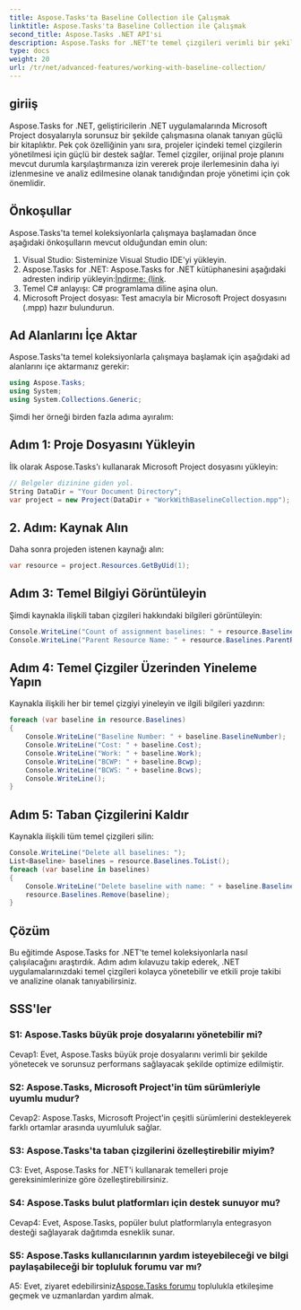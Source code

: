 ```yaml
---
title: Aspose.Tasks'ta Baseline Collection ile Çalışmak
linktitle: Aspose.Tasks'ta Baseline Collection ile Çalışmak
second_title: Aspose.Tasks .NET API'si
description: Aspose.Tasks for .NET'te temel çizgileri verimli bir şekilde nasıl yöneteceğinizi öğrenin. Adım adım rehberlik için kapsamlı eğitimimizi takip edin.
type: docs
weight: 20
url: /tr/net/advanced-features/working-with-baseline-collection/
---
```

## giriiş

Aspose.Tasks for .NET, geliştiricilerin .NET uygulamalarında Microsoft Project dosyalarıyla sorunsuz bir şekilde çalışmasına olanak tanıyan güçlü bir kitaplıktır. Pek çok özelliğinin yanı sıra, projeler içindeki temel çizgilerin yönetilmesi için güçlü bir destek sağlar. Temel çizgiler, orijinal proje planını mevcut durumla karşılaştırmanıza izin vererek proje ilerlemesinin daha iyi izlenmesine ve analiz edilmesine olanak tanıdığından proje yönetimi için çok önemlidir.

## Önkoşullar

Aspose.Tasks'ta temel koleksiyonlarla çalışmaya başlamadan önce aşağıdaki önkoşulların mevcut olduğundan emin olun:

1. Visual Studio: Sisteminize Visual Studio IDE'yi yükleyin.
2.  Aspose.Tasks for .NET: Aspose.Tasks for .NET kütüphanesini aşağıdaki adresten indirip yükleyin:[İndirme: {link](https://releases.aspose.com/tasks/net/).
3. Temel C# anlayışı: C# programlama diline aşina olun.
4. Microsoft Project dosyası: Test amacıyla bir Microsoft Project dosyasını (.mpp) hazır bulundurun.

## Ad Alanlarını İçe Aktar

Aspose.Tasks'ta temel koleksiyonlarla çalışmaya başlamak için aşağıdaki ad alanlarını içe aktarmanız gerekir:

```csharp
using Aspose.Tasks;
using System;
using System.Collections.Generic;


```

Şimdi her örneği birden fazla adıma ayıralım:

## Adım 1: Proje Dosyasını Yükleyin

İlk olarak Aspose.Tasks'ı kullanarak Microsoft Project dosyasını yükleyin:

```csharp
// Belgeler dizinine giden yol.
String DataDir = "Your Document Directory";
var project = new Project(DataDir + "WorkWithBaselineCollection.mpp");
```

## 2. Adım: Kaynak Alın

Daha sonra projeden istenen kaynağı alın:

```csharp
var resource = project.Resources.GetByUid(1);
```

## Adım 3: Temel Bilgiyi Görüntüleyin

Şimdi kaynakla ilişkili taban çizgileri hakkındaki bilgileri görüntüleyin:

```csharp
Console.WriteLine("Count of assignment baselines: " + resource.Baselines.Count);
Console.WriteLine("Parent Resource Name: " + resource.Baselines.ParentResource.Get(Rsc.Name));
```

## Adım 4: Temel Çizgiler Üzerinden Yineleme Yapın

Kaynakla ilişkili her bir temel çizgiyi yineleyin ve ilgili bilgileri yazdırın:

```csharp
foreach (var baseline in resource.Baselines)
{
    Console.WriteLine("Baseline Number: " + baseline.BaselineNumber);
    Console.WriteLine("Cost: " + baseline.Cost);
    Console.WriteLine("Work: " + baseline.Work);
    Console.WriteLine("BCWP: " + baseline.Bcwp);
    Console.WriteLine("BCWS: " + baseline.Bcws);
    Console.WriteLine();
}
```

## Adım 5: Taban Çizgilerini Kaldır

Kaynakla ilişkili tüm temel çizgileri silin:

```csharp
Console.WriteLine("Delete all baselines: ");
List<Baseline> baselines = resource.Baselines.ToList();
foreach (var baseline in baselines)
{
    Console.WriteLine("Delete baseline with name: " + baseline.BaselineNumber);
    resource.Baselines.Remove(baseline);
}
```

## Çözüm

Bu eğitimde Aspose.Tasks for .NET'te temel koleksiyonlarla nasıl çalışılacağını araştırdık. Adım adım kılavuzu takip ederek, .NET uygulamalarınızdaki temel çizgileri kolayca yönetebilir ve etkili proje takibi ve analizine olanak tanıyabilirsiniz.

## SSS'ler

### S1: Aspose.Tasks büyük proje dosyalarını yönetebilir mi?

Cevap1: Evet, Aspose.Tasks büyük proje dosyalarını verimli bir şekilde yönetecek ve sorunsuz performans sağlayacak şekilde optimize edilmiştir.

### S2: Aspose.Tasks, Microsoft Project'in tüm sürümleriyle uyumlu mudur?

Cevap2: Aspose.Tasks, Microsoft Project'in çeşitli sürümlerini destekleyerek farklı ortamlar arasında uyumluluk sağlar.

### S3: Aspose.Tasks'ta taban çizgilerini özelleştirebilir miyim?

C3: Evet, Aspose.Tasks for .NET'i kullanarak temelleri proje gereksinimlerinize göre özelleştirebilirsiniz.

### S4: Aspose.Tasks bulut platformları için destek sunuyor mu?

Cevap4: Evet, Aspose.Tasks, popüler bulut platformlarıyla entegrasyon desteği sağlayarak dağıtımda esneklik sunar.

### S5: Aspose.Tasks kullanıcılarının yardım isteyebileceği ve bilgi paylaşabileceği bir topluluk forumu var mı?

 A5: Evet, ziyaret edebilirsiniz[Aspose.Tasks forumu](https://forum.aspose.com/c/tasks/15) toplulukla etkileşime geçmek ve uzmanlardan yardım almak.